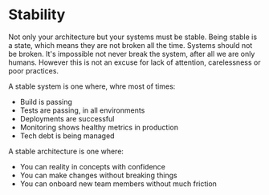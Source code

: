 # Stability

Not only your architecture but your systems must be stable. Being stable is a state, which means they are not broken all the time. Systems should not be broken. It's impossible not never break the system, after all we are only humans. However this is not an excuse for lack of attention, carelessness or poor practices.

A stable system is one where, whre most of times:
* Build is passing
* Tests are passing, in all environments
* Deployments are successful
* Monitoring shows healthy metrics in production
* Tech debt is being managed

A stable architecture is one where:
* You can reality in concepts with confidence
* You can make changes without breaking things
* You can onboard new team members without much friction